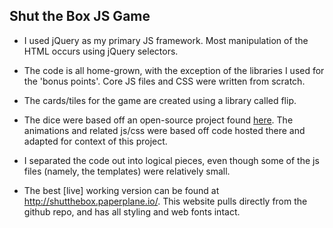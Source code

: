 ## Shut the Box JS Game

* I used jQuery as my primary JS framework. Most manipulation of the HTML occurs using jQuery selectors.
* The code is all home-grown, with the exception of the libraries I used for the 'bonus points'. Core JS files and CSS were written from scratch.
* The cards/tiles for the game are created using a library called flip.
* The dice were based off an open-source project found [here](http://www.andrewmaul.com/fun/DiceRoller/index.html). The animations and related js/css were based off code hosted there and adapted for context of this project.
* I separated the code out into logical pieces, even though some of the js files (namely, the templates) were relatively small. 

* The best [live] working version can be found at http://shutthebox.paperplane.io/. This website pulls directly from the github repo, and has all styling and web fonts intact.